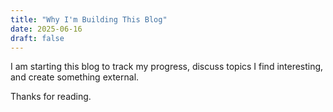 ```yaml
---
title: "Why I'm Building This Blog"
date: 2025-06-16
draft: false
---
```


I am starting this blog to track my progress, discuss topics I find interesting, and create something external.

Thanks for reading.
